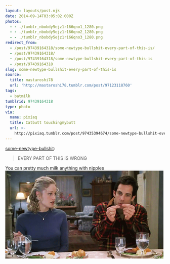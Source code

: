 ```yaml
---
layout: layouts/post.njk
date: 2014-09-14T03:05:02.000Z
photos:
  - - ./tumblr_nbobdy5ejz1r166qno1_1280.png
  - - ./tumblr_nbobdy5ejz1r166qno2_1280.png
  - - ./tumblr_nbobdy5ejz1r166qno3_1280.png
redirect_from:
  - /post/97439164318/some-newtype-bullshit-every-part-of-this-is/
  - /post/97439164318/
  - /post/97439164318/some-newtype-bullshit-every-part-of-this-is
  - /post/97439164318
slug: some-newtype-bullshit-every-part-of-this-is
source:
  title: mastaroshi78
  url: 'http://mastaroshi78.tumblr.com/post/97123118760'
tags:
  - batmilk
tumblrid: 97439164318
type: photo
via:
  name: pixiaq
  title: Catbutt touchingmybutt
  url: >-
    http://pixiaq.tumblr.com/post/97435394674/some-newtype-bullshit-every-part-of-this-is
---
```

<p><a class="tumblr_blog" href="http://some-newtype-bullshit.tumblr.com/post/97274916000/every-part-of-this-is-wrong">some-newtype-bullshit</a>:</p>

<blockquote>
<p>EVERY PART OF THIS IS WRONG</p>
</blockquote>

<p>You can pretty much milk anything with nipples<br/><img src="./tumblr_ls6hobRDul1qdkp30o1_500.gif" alt=""/></p>

